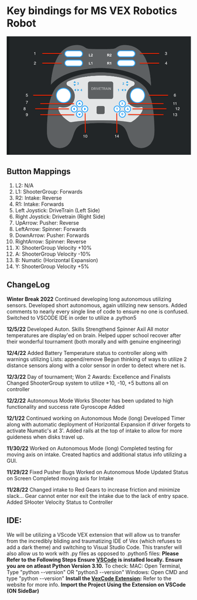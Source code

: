# Key bindings for MS VEX Robotics Robot
![Controller](https://raw.githubusercontent.com/smcrobotics/competition_bot_15_inch/master/docs/controller.png)

## Button Mappings
1) L2: N/A
2) L1: ShooterGroup: Forwards
3) R2: Intake: Reverse
4) R1: Intake: Forwards
5) Left Joystick: DriveTrain (Left Side)
6) Right Joystick: Drivetrain (Right Side)
7) UpArrow: Pusher: Reverse
8) LeftArrow: Spinner: Forwards 
9) DownArrow: Pusher: Forwards
10) RightArrow: Spinner: Reverse
11) X: ShooterGroup Velocity +10%
12) A: ShooterGroup Velocity -10%
13) B: Numatic (Horizontal Expansion)
14) Y: ShooterGroup Velocity +5%

## ChangeLog

**Winter Break 2022**
Continued developing long autonomous utilizing sensors.
Developed short autonomous, again utilizing new sensors.
Added comments to nearly every single line of code to ensure no one is confused.
Switched to VSCODE IDE in order to utilize a .python5


**12/5/22**
Developed Auton. Skills
Strengthend Spinner Axil
All motor temperatures are display'ed on brain.
Helped upper school recover after their wonderful tournament (both morally and with genuine engineering)


**12/4/22**
Added Battery Temperature status to controller along with warnings utilizing Lists: append/remove
Begun thinking of ways to utilize 2 distance sensors along with a color sensor in order to detect where net is.

**12/3/22**
Day of tournament;
Won 2 Awards: Excellence and Finalists
Changed ShooterGroup system to utilize +10, -10, +5 buttons all on controller


**12/2/22**
Autonomous Mode Works
Shooter has been updated to high functionality and success rate
Gyroscope Added

**12/1/22**
Continued working on Autonomous Mode (long)
Developed Timer along with automatic deployment of Horizontal Expansion if driver forgets to activate Numatic's at 3'.
Added rails at the top of intake to allow for more guideness when disks travel up.

**11/30/22**
Worked on Autonomous Mode (long)
Completed testing for moving axis on intake.
Created haptics and additional status info utilizing a GUI.

**11/29/22**
Fixed Pusher Bugs
Worked on Autonomous Mode
Updated Status on Screen
Completed moving axis for Intake

**11/28/22** 
Changed intake to Red Gears to increase friction and minimize slack... Gear cannot enter nor exit the intake due to the lack of entry space.
Added SHooter Velocity Status to Controller

## IDE:
We will be utilizing a VScode VEX extension that will allow us to transfer from the incredibly bliding and traumatizing IDE of Vex (which refuses to add a dark theme) and switching to Visual Studio Code. This transfer will also allow us to work with .py files as opposed to .python5 files:
**Please Refer to the Following Steps**
**Ensure [VSCode](https://code.visualstudio.com/) is installed locally.**
**Ensure you are on atleast Python Version 3.10.** To check: MAC: Open Terminal, Type "python --version" OR "python3 --version" Windows: Open CMD and type "python --version"
**Install the [VexCode Extension](https://www.vexrobotics.com/vexcode/vscode-extension?___store=vexroboticseu&___from_store=vexrobotics#:~:text=The%20VEX%20VS%20Code%20extension,that%20they%20may%20find%20useful.):** Refer to the website for more info.
**Import the Project Using the Extension on VSCode (ON SideBar)**

